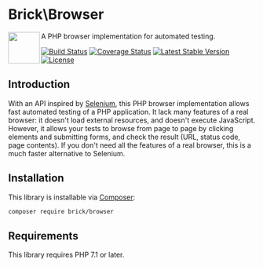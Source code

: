 Brick\Browser
=============

<img src="https://raw.githubusercontent.com/brick/brick/master/logo.png" alt="" align="left" height="64">

A PHP browser implementation for automated testing.

[![Build Status](https://secure.travis-ci.org/brick/browser.svg?branch=master)](http://travis-ci.org/brick/browser)
[![Coverage Status](https://coveralls.io/repos/github/brick/browser/badge.svg?branch=master)](https://coveralls.io/github/brick/browser?branch=master)
[![Latest Stable Version](https://poser.pugx.org/brick/browser/v/stable)](https://packagist.org/packages/brick/browser)
[![License](https://img.shields.io/badge/license-MIT-blue.svg)](http://opensource.org/licenses/MIT)

Introduction
------------

With an API inspired by [Selenium](http://www.seleniumhq.org/), this PHP browser implementation allows fast automated testing of a PHP application.
It lack many features of a real browser: it doesn't load external resources, and doesn't execute JavaScript.
However, it allows your tests to browse from page to page by clicking elements and submitting forms, and check the result (URL, status code, page contents).
If you don't need all the features of a real browser, this is a much faster alternative to Selenium.

Installation
------------

This library is installable via [Composer](https://getcomposer.org/):

```bash
composer require brick/browser
```

Requirements
------------

This library requires PHP 7.1 or later.
